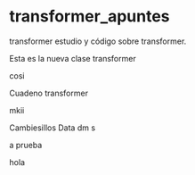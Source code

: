 # transformer_apuntes
transformer
estudio y código sobre transformer.

Esta es la nueva clase transformer

cosi

Cuadeno transformer

mkii

Cambiesillos Data
dm s

a prueba

hola
